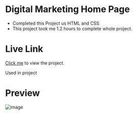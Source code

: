 # Digital Marketing Home Page


- Completed this Project us HTML and CSS
- This project took me 1.2 hours to complete whole project.


# Live Link
[Click me](https://digitalmarketinghomepagedesign4.netlify.app/) to view the project.

Used in project

# Preview

![image](https://user-images.githubusercontent.com/44611852/186508133-167da4a6-39b9-48fd-9808-6fff9a301a8b.png)

